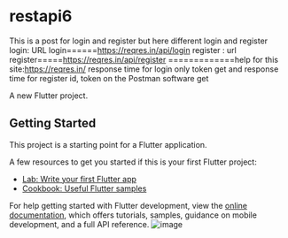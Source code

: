# restapi6

This is a post for login and register 
but here different login and register
login: URL login======https://reqres.in/api/login
register : url register=====https://reqres.in/api/register
=============help for this site:https://reqres.in/
response time for login
only token get
and response time for register 
id, token on the Postman software get

A new Flutter project.

## Getting Started

This project is a starting point for a Flutter application.

A few resources to get you started if this is your first Flutter project:

- [Lab: Write your first Flutter app](https://docs.flutter.dev/get-started/codelab)
- [Cookbook: Useful Flutter samples](https://docs.flutter.dev/cookbook)

For help getting started with Flutter development, view the
[online documentation](https://docs.flutter.dev/), which offers tutorials,
samples, guidance on mobile development, and a full API reference.
![image](https://github.com/learnwithmotaleb/Post_Rest_API_6/assets/71353762/28b8fc18-0107-4575-a71f-847a3b462abb)

